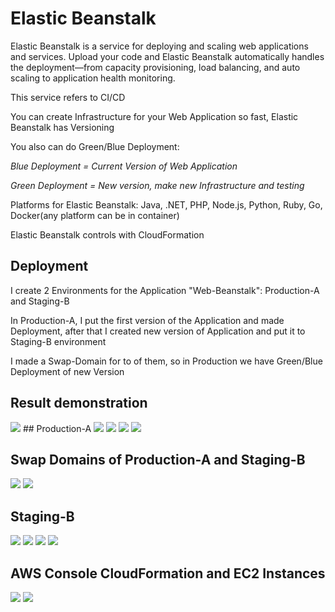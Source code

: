 # Elastic Beanstalk
Elastic Beanstalk is a service for deploying and scaling web applications and services. 
Upload your code and Elastic Beanstalk automatically handles the deployment—from capacity provisioning,
load balancing, and auto scaling to application health monitoring.

This service refers to CI/CD

You can create Infrastructure for your Web Application so fast, Elastic Beanstalk has Versioning

You also can do Green/Blue Deployment:

*Blue Deployment = Current Version of Web Application*

*Green Deployment = New version, make new Infrastructure and testing*

Platforms for Elastic Beanstalk: Java, .NET, PHP, Node.js, Python, Ruby, Go, Docker(any platform can be in container)

Elastic Beanstalk controls with CloudFormation

## Deployment

I create 2 Environments for the Application "Web-Beanstalk": Production-A and Staging-B

In Production-A, I put the first version of the Application and made Deployment, after that I created new version of Application and put it to Staging-B environment

I made a Swap-Domain for to of them, so in Production we have Green/Blue Deployment of new Version

## Result demonstration

<img src="https://github.com/MatveyGuralskiy/AWS/blob/main/ElasticBeanstalk/Screens/Result.png?raw=true">
## Production-A
<img src="https://github.com/MatveyGuralskiy/AWS/blob/main/ElasticBeanstalk/Screens/AWS-ElasticBeanstalk-Production.png?raw=true">
<img src="https://github.com/MatveyGuralskiy/AWS/blob/main/ElasticBeanstalk/Screens/Production-PHP.png?raw=true">
<img src="https://github.com/MatveyGuralskiy/AWS/blob/main/ElasticBeanstalk/Screens/Production-Website-1.png?raw=true">
<img src="https://github.com/MatveyGuralskiy/AWS/blob/main/ElasticBeanstalk/Screens/Production-Website-2.png?raw=true">

## Swap Domains of Production-A and Staging-B
<img src="https://github.com/MatveyGuralskiy/AWS/blob/main/ElasticBeanstalk/Screens/Swap-Domains-1.png?raw=true">
<img src="https://github.com/MatveyGuralskiy/AWS/blob/main/ElasticBeanstalk/Screens/Swap-Domains-2.png?raw=true">

## Staging-B
<img src="https://github.com/MatveyGuralskiy/AWS/blob/main/ElasticBeanstalk/Screens/AWS-ElasticBeanstalk-Staging.png?raw=true">
<img src="https://github.com/MatveyGuralskiy/AWS/blob/main/ElasticBeanstalk/Screens/Staging-PHP.png?raw=true">
<img src="https://github.com/MatveyGuralskiy/AWS/blob/main/ElasticBeanstalk/Screens/Staging-Website-1.png?raw=true">
<img src="https://github.com/MatveyGuralskiy/AWS/blob/main/ElasticBeanstalk/Screens/Staging-Website-2.png?raw=true">
<img src="">

## AWS Console CloudFormation and EC2 Instances

<img src="https://github.com/MatveyGuralskiy/AWS/blob/main/ElasticBeanstalk/Screens/AWS-CloudFormation.png?raw=true">
<img src="https://github.com/MatveyGuralskiy/AWS/blob/main/ElasticBeanstalk/Screens/AWS-Instances.png?raw=true">
